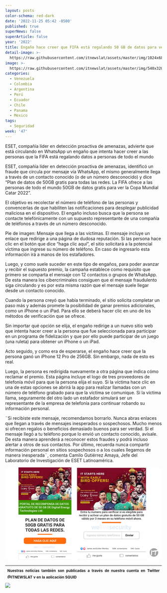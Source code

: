 ```yaml
---
layout: posts
color-schema: red-dark
date: '2022-11-25 05:42 -0500'
published: true
superNews: false
superArticle: false
year: '2022'
title: Engaño hace creer que FIFA está regalando 50 GB de datos para ver el mundial
detail-image: >-
  https://raw.githubusercontent.com/itnewslat/assets/master/img/1024x680/engano-fifa-g.jpg
image: >-
  https://raw.githubusercontent.com/itnewslat/assets/master/img/540x320/engano-fifa-p.jpg
categories:
  - Venezuela
  - Colombia
  - Argentina
  - Perú
  - Ecuador
  - Chile
  - Panama
  - Mexico
tags:
  - Seguridad
week: '47'
---
```

ESET, compañía líder en detección proactiva de amenazas, advierte que está circulando en WhatsApp un engaño que intenta hacer creer a las personas que la FIFA está regalando datos a personas de todo el mundo

ESET, compañía líder en detección proactiva de amenazas, identificó un  fraude que circula por mensaje vía WhatsApp, el mismo generalmente llega a través de un contacto conocido (o de un número desconocido) y dice “Plan de datos de 50GB gratis para todas las redes. La FIFA ofrece a las personas de todo el mundo 50GB de datos gratis para ver la Copa Mundial Catar 2022”.

El objetivo es recolectar el número de teléfono de las personas y convencerlas de que habiliten las notificaciones para desplegar publicidad maliciosa en el dispositivo. El engaño incluso busca que la persona se contacte telefónicamente con un supuesto representante de una compañía de teléfonos a través de un número desconocido.


Pie de imagen: Mensaje que llega a las víctimas.
El mensaje incluye un enlace que redirige a una página de dudosa reputación. Si las persona hace clic en el botón que dice “haga clic aquí”, el sitio solicitará a la potencial víctima que ingrese su número de teléfono. En caso de ingresarlo esta información irá a manos de los estafadores.
 
Luego, y como suele suceder en este tipo de engaños, para poder avanzar y recibir el supuesto premio, la campaña establece como requisito que primero se comparta el mensaje con 12 contactos o grupos de WhatsApp. De esta manera los cibercriminales consiguen que el mensaje fraudulento siga circulando y es por esta misma razón que el mensaje suele llegar desde un contacto conocido.

Cuando la persona creyó que había terminado, el sitio solicita completar un paso más y además promete la posibilidad de ganar premios adicionales, como un iPhone o un iPad. Para ello se deberá hacer clic en uno de los métodos de verificación que se ofrece.


Sin importar qué opción se elija, el engaño redirige a un nuevo sitio web que intenta hacer creer a la persona que fue seleccionada para participar en un programa de fidelización y que por ello puede participar de un juego (una ruleta) para obtener un iPhone o un iPad.

Acto seguido, y como era de esperarse, el engaño hace creer que la persona ganó un iPhone 12 Pro de 256GB. Sin embargo, nada de esto es real.

Luego, la persona es redirigida nuevamente a otra página que indica cómo reclamar el premio. Esta página incluye el logo de tres proveedores de telefonía móvil para que la persona elija el suyo. Si la víctima hace clic en una de estas opciones se abrirá la app para realizar llamadas con un número de teléfono grabado para que la víctima se comunique. Si la víctima llama, seguramente del otro lado un estafador simulará ser un representante de la empresa de telefonía para continuar robando su información personal.

¨Si recibiste este mensaje, recomendamos borrarlo. Nunca abras enlaces que llegan a través de mensajes inesperados o sospechosos. Mucho menos si ofrecen regalos o beneficios demasiado buenos para ser verdad. Si el mensaje llegó a tu teléfono porque lo envió un contacto conocido, avísale. De esta manera aprenderá a reconocer estos fraudes y podrá incluso alertar a otros de sus contactos. Por último, recuerda nunca compartir información personal en sitios sospechosos o a los cuales llegamos de manera inesperada¨, comenta Camilo Gutiérrez Amaya, Jefe del Laboratorio de Investigación de ESET Latinoamérica.

![](https://raw.githubusercontent.com/itnewslat/assets/master/img/540x320/engano-fifa-p.jpg)

<table style="height: 42px;" width="569">
<tbody>
<tr>
<td style="text-align: justify;"><sub><strong>Nuestras noticias también son publicadas a través de nuestra cuenta en Twitter <a href="https://twitter.com/itnewslat?lang=es">@ITNEWSLAT</a> y en la aplicación <a href="https://squidapp.co/en/">SQUID</a></strong></sub></td>
</tr>
</tbody>
</table>

<img src="https://tracker.metricool.com/c3po.jpg?hash=56f88a41e39ab42c063cc51676587a04"/>